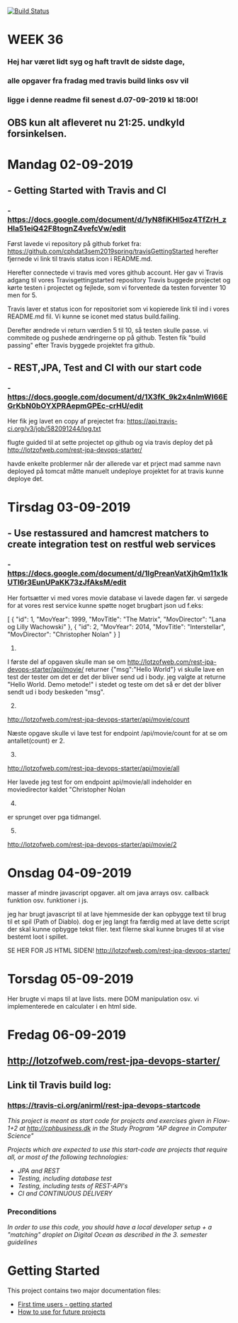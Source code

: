 [![Build Status](https://travis-ci.org/anirml/rest-jpa-devops-startcode.svg?branch=master)](https://travis-ci.org/anirml/rest-jpa-devops-startcode)

# WEEK 36

### Hej har været lidt syg og haft travlt de sidste dage,
### alle opgaver fra fradag med travis build links osv vil
### ligge i denne readme fil senest d.07-09-2019 kl 18:00!

## OBS kun alt afleveret nu 21:25. undkyld forsinkelsen.

# Mandag 02-09-2019
## - Getting Started with Travis and CI
### - https://docs.google.com/document/d/1yN8fiKHI5oz4TfZrH_zHla51eiQ42F8tognZ4vefcVw/edit

Først lavede vi repository på github forket fra: 
https://github.com/cphdat3sem2019spring/travisGettingStarted
herefter fjernede vi link til travis status icon i README.md.

Herefter connectede vi travis med vores github account.
Her gav vi Travis adgang til vores Travisgettingstarted repository
Travis buggede projectet og kørte testen i projectet og fejlede, som vi forventede
da testen forventer 10 men for 5.

Travis laver et status icon for repositoriet som vi kopierede link til ind i vores
README.md fil. Vi kunne se iconet med status build.failing.

Derefter ændrede vi return værdien 5 til 10, så testen skulle passe.
vi commitede og pushede ændringerne op på github.
Testen fik "build passing" efter Travis byggede projektet fra github.

## - REST,JPA, Test and CI with our start code
### - https://docs.google.com/document/d/1X3fK_9k2x4nImWI66EGrKbN0bOYXPRAepmGPEc-crHU/edit

Her fik jeg lavet en copy af prejectet fra:
https://api.travis-ci.org/v3/job/582091244/log.txt

flugte guided til at sette projectet op github og via travis deploy det på
http://lotzofweb.com/rest-jpa-devops-starter/

havde enkelte problermer når der allerede var et prject mad samme navn deployed på tomcat
måtte manuelt undeploye projektet for at travis kunne deploye det.

# Tirsdag 03-09-2019

## - Use restassured and hamcrest matchers to create integration test on restful web services
### - https://docs.google.com/document/d/1IgPreanVatXjhQm11x1kUTl6r3EunUPaKK73zJfAksM/edit

Her fortsætter vi med vores movie database vi lavede dagen før.
vi sørgede for at vores rest service kunne spøtte noget brugbart json ud
f.eks:

[
  {
    "id": 1,
    "MovYear": 1999,
    "MovTitle": "The Matrix",
    "MovDirector": "Lana og Lilly Wachowski"
  },
  {
    "id": 2,
    "MovYear": 2014,
    "MovTitle": "Interstellar",
    "MovDirector": "Christopher Nolan"
  }
]

1.
I første del af opgaven skulle man se om 
http://lotzofweb.com/rest-jpa-devops-starter/api/movie/
returner {"msg":"Hello World"}
vi skulle lave en test der tester om det er det der bliver send ud i body.
jeg valgte at returne "Hello World. Demo metode!" i stedet og teste
om det så er det der bliver sendt ud i body beskeden "msg".

2.
http://lotzofweb.com/rest-jpa-devops-starter/api/movie/count

Næste opgave skulle vi lave test for endpoint /api/movie/count for at se om antallet(count) er 2.

3.
http://lotzofweb.com/rest-jpa-devops-starter/api/movie/all

Her lavede jeg test for om endpoint api/movie/all indeholder en moviedirector
kaldet "Christopher Nolan

4.
er sprunget over pga tidmangel.

5.
http://lotzofweb.com/rest-jpa-devops-starter/api/movie/2

# Onsdag 04-09-2019

masser af mindre javascript opgaver. alt om java arrays osv.
callback funktion osv.
funktioner i js.

jeg har brugt javascript til at lave hjemmeside der kan
opbygge text til brug til et spil (Path of Diablo).
dog er jeg langt fra færdig med at lave dette script der skal kunne opbygge tekst filer.
text filerne skal kunne bruges til at vise bestemt loot i spillet.

SE HER FOR JS HTML SIDEN!
http://lotzofweb.com/rest-jpa-devops-starter/

# Torsdag 05-09-2019

Her brugte vi maps til at lave lists. mere DOM manipulation osv.
vi implementerede en calculater i en html side.

# Fredag 06-09-2019

## http://lotzofweb.com/rest-jpa-devops-starter/

## Link til Travis build log:
### https://travis-ci.org/anirml/rest-jpa-devops-startcode














*This project is meant as start code for projects and exercises given in Flow-1+2 at http://cphbusiness.dk in the Study Program "AP degree in Computer Science"*

*Projects which are expected to use this start-code are projects that require all, or most of the following technologies:*
 - *JPA and REST*
- *Testing, including database test*
- *Testing, including tests of REST-API's*
- *CI and CONTINUOUS DELIVERY*

### Preconditions
*In order to use this code, you should have a local developer setup + a "matching" droplet on Digital Ocean as described in the 3. semester guidelines* 
# Getting Started

This project contains two major documentation files: 
 - [First time users - getting started](README_proof_of_concept.md)
 - [How to use for future projects](README_how_to_use.md)
